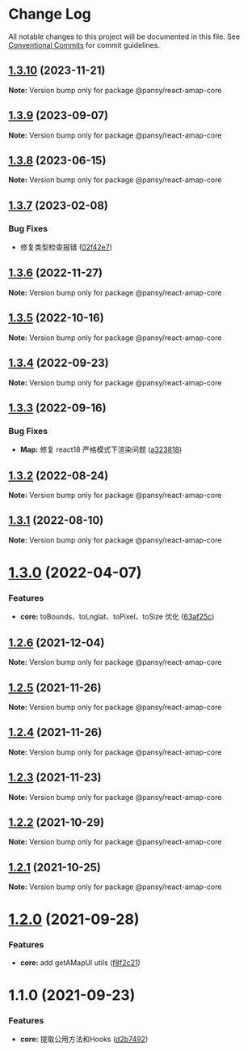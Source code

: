 # Change Log

All notable changes to this project will be documented in this file.
See [Conventional Commits](https://conventionalcommits.org) for commit guidelines.

## [1.3.10](https://github.com/pansyjs/react-amap/compare/@pansy/react-amap-core@1.3.9...@pansy/react-amap-core@1.3.10) (2023-11-21)

**Note:** Version bump only for package @pansy/react-amap-core





## [1.3.9](https://github.com/pansyjs/react-amap/compare/@pansy/react-amap-core@1.3.8...@pansy/react-amap-core@1.3.9) (2023-09-07)

**Note:** Version bump only for package @pansy/react-amap-core





## [1.3.8](https://github.com/pansyjs/react-amap/compare/@pansy/react-amap-core@1.3.7...@pansy/react-amap-core@1.3.8) (2023-06-15)

**Note:** Version bump only for package @pansy/react-amap-core





## [1.3.7](https://github.com/pansyjs/react-amap/compare/@pansy/react-amap-core@1.3.6...@pansy/react-amap-core@1.3.7) (2023-02-08)


### Bug Fixes

* 修复类型检查报错 ([02f42e7](https://github.com/pansyjs/react-amap/commit/02f42e75ab4336f7f3aa0609e1c065223f970d41))





## [1.3.6](https://github.com/pansyjs/react-amap/compare/@pansy/react-amap-core@1.3.5...@pansy/react-amap-core@1.3.6) (2022-11-27)

**Note:** Version bump only for package @pansy/react-amap-core





## [1.3.5](https://github.com/pansyjs/react-amap/compare/@pansy/react-amap-core@1.3.4...@pansy/react-amap-core@1.3.5) (2022-10-16)

**Note:** Version bump only for package @pansy/react-amap-core





## [1.3.4](https://github.com/pansyjs/react-amap/compare/@pansy/react-amap-core@1.3.3...@pansy/react-amap-core@1.3.4) (2022-09-23)

**Note:** Version bump only for package @pansy/react-amap-core





## [1.3.3](https://github.com/pansyjs/react-amap/compare/@pansy/react-amap-core@1.3.2...@pansy/react-amap-core@1.3.3) (2022-09-16)


### Bug Fixes

* **Map:** 修复 react18 严格模式下渲染问题 ([a323818](https://github.com/pansyjs/react-amap/commit/a3238183c4878db5aa2aff249586540b1185362e))





## [1.3.2](https://github.com/pansyjs/react-amap/compare/@pansy/react-amap-core@1.3.1...@pansy/react-amap-core@1.3.2) (2022-08-24)

**Note:** Version bump only for package @pansy/react-amap-core





## [1.3.1](https://github.com/pansyjs/react-amap/compare/@pansy/react-amap-core@1.3.0...@pansy/react-amap-core@1.3.1) (2022-08-10)

**Note:** Version bump only for package @pansy/react-amap-core





# [1.3.0](https://github.com/pansyjs/react-amap/compare/@pansy/react-amap-core@1.2.6...@pansy/react-amap-core@1.3.0) (2022-04-07)


### Features

* **core:**  toBounds、toLnglat、toPixel、toSize 优化 ([63af25c](https://github.com/pansyjs/react-amap/commit/63af25c7df7deee887808af3fc0c44ca1d22a916))





## [1.2.6](https://github.com/pansyjs/react-amap/compare/@pansy/react-amap-core@1.2.5...@pansy/react-amap-core@1.2.6) (2021-12-04)

**Note:** Version bump only for package @pansy/react-amap-core





## [1.2.5](https://github.com/pansyjs/react-amap/compare/@pansy/react-amap-core@1.2.4...@pansy/react-amap-core@1.2.5) (2021-11-26)

**Note:** Version bump only for package @pansy/react-amap-core





## [1.2.4](https://github.com/pansyjs/react-amap/compare/@pansy/react-amap-core@1.2.3...@pansy/react-amap-core@1.2.4) (2021-11-26)

**Note:** Version bump only for package @pansy/react-amap-core





## [1.2.3](https://github.com/pansyjs/react-amap/compare/@pansy/react-amap-core@1.2.2...@pansy/react-amap-core@1.2.3) (2021-11-23)

**Note:** Version bump only for package @pansy/react-amap-core





## [1.2.2](https://github.com/pansyjs/react-amap/compare/@pansy/react-amap-core@1.2.1...@pansy/react-amap-core@1.2.2) (2021-10-29)

**Note:** Version bump only for package @pansy/react-amap-core





## [1.2.1](https://github.com/pansyjs/react-amap/compare/@pansy/react-amap-core@1.2.0...@pansy/react-amap-core@1.2.1) (2021-10-25)

**Note:** Version bump only for package @pansy/react-amap-core





# [1.2.0](https://github.com/pansyjs/react-amap/compare/@pansy/react-amap-core@1.1.0...@pansy/react-amap-core@1.2.0) (2021-09-28)


### Features

* **core:** add getAMapUI utils ([f8f2c21](https://github.com/pansyjs/react-amap/commit/f8f2c218d211ba7bcf1fc60f7a1fab91e4732d45))





# 1.1.0 (2021-09-23)


### Features

* **core:** 提取公用方法和Hooks ([d2b7492](https://github.com/pansyjs/react-amap/commit/d2b749237d699fa2e6db83f011e9a90554b0ab71))

